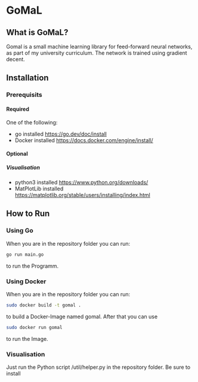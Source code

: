 # GoMaL

## What is GoMaL?

Gomal is a small machine learning library for feed-forward neural networks, as part of my university curriculum. The network is trained using gradient decent.

## Installation

### Prerequisits

#### Required

One of the following:

- go installed https://go.dev/doc/install
- Docker installed https://docs.docker.com/engine/install/

#### Optional

##### Visualisation

- python3 installed https://www.python.org/downloads/
- MatPlotLib installed https://matplotlib.org/stable/users/installing/index.html

## How to Run

### Using Go

When you are in the repository folder you can run:

```bash
go run main.go
```

to run the Programm.

### Using Docker

When you are in the repository folder you can run:

```bash
sudo docker build -t gomal .
```

to build a Docker-Image named gomal. After that you can use

```bash
sudo docker run gomal
```

to run the Image.

### Visualisation

Just run the Python script /util/helper.py in the repository folder. Be sure to install
